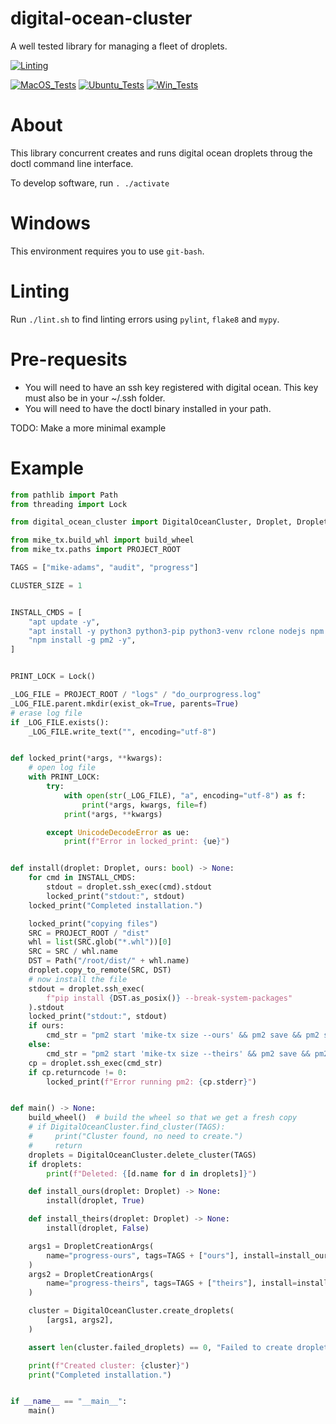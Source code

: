 # digital-ocean-cluster

A well tested library for managing a fleet of droplets.

[![Linting](../../actions/workflows/lint.yml/badge.svg)](../../actions/workflows/lint.yml)

[![MacOS_Tests](../../actions/workflows/push_macos.yml/badge.svg)](../../actions/workflows/push_macos.yml)
[![Ubuntu_Tests](../../actions/workflows/push_ubuntu.yml/badge.svg)](../../actions/workflows/push_ubuntu.yml)
[![Win_Tests](../../actions/workflows/push_win.yml/badge.svg)](../../actions/workflows/push_win.yml)


# About

This library concurrent creates and runs digital ocean droplets throug the doctl command line interface.

To develop software, run `. ./activate`

# Windows

This environment requires you to use `git-bash`.

# Linting

Run `./lint.sh` to find linting errors using `pylint`, `flake8` and `mypy`.

# Pre-requesits

  * You will need to have an ssh key registered with digital ocean. This key must also be in your ~/.ssh folder.
  * You will need to have the doctl binary installed in your path.

TODO: Make a more minimal example

# Example

```python
from pathlib import Path
from threading import Lock

from digital_ocean_cluster import DigitalOceanCluster, Droplet, DropletCreationArgs

from mike_tx.build_whl import build_wheel
from mike_tx.paths import PROJECT_ROOT

TAGS = ["mike-adams", "audit", "progress"]

CLUSTER_SIZE = 1


INSTALL_CMDS = [
    "apt update -y",
    "apt install -y python3 python3-pip python3-venv rclone nodejs npm magic-wormhole",
    "npm install -g pm2 -y",
]


PRINT_LOCK = Lock()

_LOG_FILE = PROJECT_ROOT / "logs" / "do_ourprogress.log"
_LOG_FILE.parent.mkdir(exist_ok=True, parents=True)
# erase log file
if _LOG_FILE.exists():
    _LOG_FILE.write_text("", encoding="utf-8")


def locked_print(*args, **kwargs):
    # open log file
    with PRINT_LOCK:
        try:
            with open(str(_LOG_FILE), "a", encoding="utf-8") as f:
                print(*args, kwargs, file=f)
            print(*args, **kwargs)

        except UnicodeDecodeError as ue:
            print(f"Error in locked_print: {ue}")


def install(droplet: Droplet, ours: bool) -> None:
    for cmd in INSTALL_CMDS:
        stdout = droplet.ssh_exec(cmd).stdout
        locked_print("stdout:", stdout)
    locked_print("Completed installation.")

    locked_print("copying files")
    SRC = PROJECT_ROOT / "dist"
    whl = list(SRC.glob("*.whl"))[0]
    SRC = SRC / whl.name
    DST = Path("/root/dist/" + whl.name)
    droplet.copy_to_remote(SRC, DST)
    # now install the file
    stdout = droplet.ssh_exec(
        f"pip install {DST.as_posix()} --break-system-packages"
    ).stdout
    locked_print("stdout:", stdout)
    if ours:
        cmd_str = "pm2 start 'mike-tx size --ours' && pm2 save && pm2 startup"
    else:
        cmd_str = "pm2 start 'mike-tx size --theirs' && pm2 save && pm2 startup"
    cp = droplet.ssh_exec(cmd_str)
    if cp.returncode != 0:
        locked_print(f"Error running pm2: {cp.stderr}")


def main() -> None:
    build_wheel()  # build the wheel so that we get a fresh copy
    # if DigitalOceanCluster.find_cluster(TAGS):
    #     print("Cluster found, no need to create.")
    #     return
    droplets = DigitalOceanCluster.delete_cluster(TAGS)
    if droplets:
        print(f"Deleted: {[d.name for d in droplets]}")

    def install_ours(droplet: Droplet) -> None:
        install(droplet, True)

    def install_theirs(droplet: Droplet) -> None:
        install(droplet, False)

    args1 = DropletCreationArgs(
        name="progress-ours", tags=TAGS + ["ours"], install=install_ours
    )
    args2 = DropletCreationArgs(
        name="progress-theirs", tags=TAGS + ["theirs"], install=install_theirs
    )

    cluster = DigitalOceanCluster.create_droplets(
        [args1, args2],
    )

    assert len(cluster.failed_droplets) == 0, "Failed to create droplets"

    print(f"Created cluster: {cluster}")
    print("Completed installation.")


if __name__ == "__main__":
    main()
```
